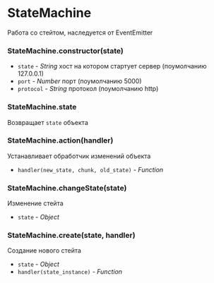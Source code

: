 # StateMachine
Работа со стейтом, наследуется от EventEmitter


### StateMachine.constructor(state)
* `state` - *String* хост на котором стартует сервер (поумолчанию 127.0.0.1)
* `port` - *Number* порт (поумолчанию 5000)
* `protocol` - *String* протокол (поумолчанию http)


### StateMachine.state
Возвращает `state` объекта


### StateMachine.action(handler)
Устанавливает обработчик изменений объекта

* `handler(new_state, chunk, old_state)` - *Function*


### StateMachine.changeState(state)
Изменение стейта

* `state` - *Object*


### StateMachine.create(state, handler)
Создание нового стейта

* `state` - *Object*
* `handler(state_instance)` - *Function*
